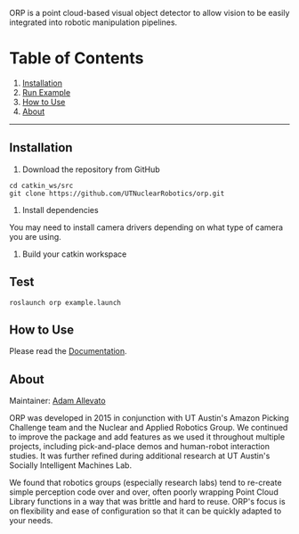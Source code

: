 ORP is a point cloud-based visual object detector to allow vision to be easily integrated into robotic manipulation pipelines.

# Table of Contents
1. [Installation](#installation)
1. [Run Example](#run-example)
1. [How to Use](#documentation)
1. [About](#about)

***

## Installation<a name="installation" />
1. Download the repository from GitHub
```
cd catkin_ws/src
git clone https://github.com/UTNuclearRobotics/orp.git
```
1. Install dependencies

You may need to install camera drivers depending on what type of camera you are using. 

1. Build your catkin workspace

## Test<a name="run-example" />
```
roslaunch orp example.launch
```

## How to Use<a name="how-to-use" />
Please read the [Documentation](https://kukanani.github.io/orp/).


## About<a name="about" />
Maintainer: [Adam Allevato](allevato@utexas.edu)

ORP was developed in 2015 in conjunction with UT Austin's Amazon Picking Challenge team and the Nuclear and Applied Robotics Group. We continued to improve the package and add features as we used it throughout multiple projects, including pick-and-place demos and human-robot interaction studies. It was further refined during additional research at UT Austin's Socially Intelligent Machines Lab.

We found that robotics groups (especially research labs) tend to re-create simple perception code over and over, often poorly wrapping Point Cloud Library functions in a way that was brittle and hard to reuse. ORP's focus is on flexibility and ease of configuration so that it can be quickly adapted to your needs.
